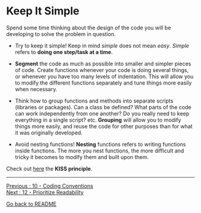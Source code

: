 # Keep It Simple

Spend some time thinking about the design of the code you will be developing to solve the problem in question. 

- Try to keep it simple! Keep in mind *simple* does not mean *easy*. *Simple* refers to **doing one step/task at a time**.

- **Segment** the code as much as possible into smaller and simpler pieces of code. Create functions whenever your code is doing several things, or whenever you have too many levels of indentation. This will allow you to modify the different functions separately and tune things more easily when necessary. 

- Think how to group functions and methods into separate scripts (libraries or packages). Can a class be defined? What parts of the code can work independently from one another? Do you really need to keep everything in a single script? etc. **Grouping** will allow you to modify things more easily, and reuse the code for other purposes than for what it was originally developed.

- Avoid nesting functions! **Nesting** functions refers to writing functions inside functions. The more you nest functions, the more difficult and tricky it becomes to modify them and built upon them.  

Check out [here](https://people.apache.org/~fhanik/kiss.html) the **KISS principle**.


________________________

[Previous : 10 - Coding Conventions](https://github.com/HeatherAn/recommended-coding-practices/blob/main/10-Coding-Conventions.md)  
[Next : 12 - Prioritize Readability](https://github.com/HeatherAn/recommended-coding-practices/blob/main/12-Prioritize-Readability.md)  

[Go back to README](https://github.com/HeatherAn/recommended-coding-practices#readme)
